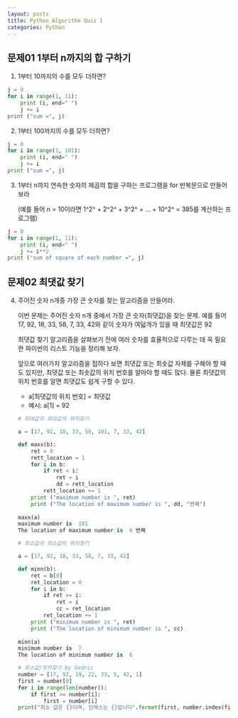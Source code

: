```yaml
---
layout: posts
title: Python Algorithm Quiz 1
categories: Python
---
```




## 문제01 1부터 n까지의 합 구하기

1. 1부터 10까지의 수를 모두 더하면?

```python
j = 0
for i in range(1, 11):
    print (i, end=" ")
    j += i
print ("sum =", j)
```

2. 1부터 100까지의 수를 모두 더하면?

```python
j = 0
for i in range(1, 101):
    print (i, end=" ")
    j += i
print ("sum =", j)
```

3. 1부터 n까지 연속한 숫자의 제곱의 합을 구하는 프로그램을 for 반복문으로 만들어 보라

   (예를 들어 n = 10이라면 1^2^ + 2^2^ + 3^2^ + ... + 10^2^ = 385를 계산하는 프로그램)

```python
j = 0
for i in range(1, 11):
    print (i, end=" ")
    j += i**2
print ("sum of square of each number =", j)
```



## 문제02 최댓값 찾기

4. 주어진 숫자 n개중 가장 큰 숫자를 찾는 알고리즘을 만들어라.

   이번 문제는 주어진 숫자 n개 중에서 가장 큰 숫자(최댓값)을 찾는 문제. 예를 들어 17, 92, 18, 33, 58, 7, 33, 42와 같이 숫자가 여덟개가 있을 때 최댓값은 92

   최댓값 찾기 알고리즘을 살펴보기 전에 여러 숫자를 효율적으로 다루는 데 꼭 필요한 파이썬의 리스트 기능을 정리해 보자.

   앞으로 여러가지 알고리즘을 접하다 보면 최댓값 또는 최솟값 자체를 구해야 할 때도 있지만, 최댓값 또는 최솟값의 위치 번호를 알아야 할 때도 많다. 물론 최댓값의 위치 번호를 알면 최댓값도 쉽게 구할 수 있다.

   - a[최댓값의 위치 번호] = 최댓값
   - 예시: a[1] = 92

   ```python
   # 최대값과 최대값의 위치찾기
   
   a = [17, 92, 18, 33, 58, 101, 7, 33, 42]
   
   def maxx(b):
       ret = 0
       rett_location = 1
       for i in b:
           if ret < i:
               ret = i
               dd = rett_location
           rett_location += 1
       print ("maximum number is ", ret)
       print ("The location of maximum number is ", dd, "번째")
       
   maxx(a)
   maximum number is  101
   The location of maximum number is  6 번째
   ```

   ```python
   # 최소값과 최소값의 위치찾기
   
   a = [17, 92, 18, 33, 58, 7, 33, 42]
   
   def minn(b):
       ret = b[0]
       ret_location = 0
       for i in b:
           if ret >= i:
               ret = i
               cc = ret_location
           ret_location += 1
       print ("minimum number is ", ret)
       print ("The location of minimum number is ", cc)
       
   minn(a)
   minimum number is  7
   The location of minimum number is  6    
   ```

   ``` python
   # 최소값/위치찾기 by Sedric
   number = [17, 92, 19, 22, 33, 5, 42, 1]
   first = number[0]
   for i in range(len(number)):
       if first >= number[i]:
           first = number[i]
   print("최소 값은 {}이며, 인덱스는 {}입니다".format(first, number.index(first)))
   ```

   